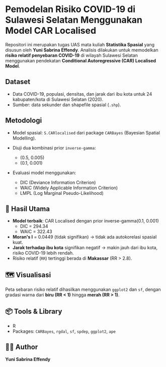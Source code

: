 # Pemodelan Risiko COVID-19 di Sulawesi Selatan Menggunakan Model CAR Localised

Repositori ini merupakan tugas UAS mata kuliah **Statistika Spasial** yang disusun oleh **Yuni Sabrina Effendy**. Analisis dilakukan untuk memodelkan **risiko relatif penyebaran COVID-19** di wilayah Sulawesi Selatan menggunakan pendekatan **Conditional Autoregressive (CAR) Localised Model**.

## Dataset
- Data COVID-19, populasi, densitas, dan jarak dari ibu kota untuk 24 kabupaten/kota di Sulawesi Selatan (2020).
- Sumber: data sekunder dan shapefile spasial (`.shp`).

## Metodologi
- Model spasial: `S.CARlocalised` dari package `CARBayes` (Bayesian Spatial Modelling).
- Diuji dua kombinasi prior `inverse-gamma`:  
  - (0.5, 0.005)  
  - (0.1, 0.001)

- Evaluasi model menggunakan:  
  - DIC (Deviance Information Criterion)  
  - WAIC (Widely Applicable Information Criterion)  
  - LMPL (Log Marginal Pseudo-Likelihood)

## 🧾 Hasil Utama
- **Model terbaik**: CAR Localised dengan prior inverse-gamma(0.1, 0.001)  
  - DIC = 294.34  
  - WAIC = 322.43
- **Moran's I** = 0.0449 (tidak signifikan) → tidak ada autokorelasi spasial kuat.
- **Jarak terhadap ibu kota** signifikan negatif → makin jauh dari ibu kota, risiko COVID-19 lebih rendah.
- Risiko relatif (`RR`) tertinggi berada di **Makassar** (RR > 2.8).

## 🗺️ Visualisasi
Peta sebaran risiko relatif dihasilkan menggunakan `ggplot2` dan `sf`, dengan gradasi warna dari **biru (RR < 1)** hingga **merah (RR > 1)**.

## 📦 Tools & Library
- R  
- Packages: `CARBayes`, `rgdal`, `sf`, `spdep`, `ggplot2`, `ape`

## 👩‍💻 Author
**Yuni Sabrina Effendy**  
